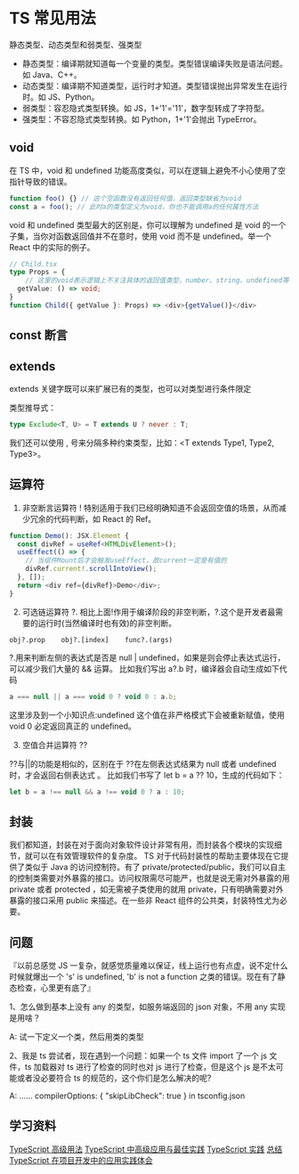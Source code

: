 # TS 常见用法

静态类型、动态类型和弱类型、强类型

- 静态类型：编译期就知道每一个变量的类型。类型错误编译失败是语法问题。如 Java、C++。
- 动态类型：编译期不知道类型，运行时才知道。类型错误抛出异常发生在运行时。如 JS、Python。
- 弱类型：容忍隐式类型转换。如 JS，1+'1'='11'，数字型转成了字符型。
- 强类型：不容忍隐式类型转换。如 Python，1+'1'会抛出 TypeError。

## void

在 TS 中，void 和 undefined 功能高度类似，可以在逻辑上避免不小心使用了空指针导致的错误。

```typescript
function foo() {} // 这个空函数没有返回任何值，返回类型缺省为void
const a = foo(); // 此时a的类型定义为void，你也不能调用a的任何属性方法
```

void 和 undefined 类型最大的区别是，你可以理解为 undefined 是 void 的一个子集，当你对函数返回值并不在意时，使用 void 而不是 undefined。举一个 React 中的实际的例子。

```typescript
// Child.tsx
type Props = {
    // 这里的void表示逻辑上不关注具体的返回值类型，number、string、undefined等都可以
  getValue: () => void;
}
function Child({ getValue }: Props) => <div>{getValue()}</div>
```

## const 断言

## extends

extends 关键字既可以来扩展已有的类型，也可以对类型进行条件限定

类型推导式：

```typescript
type Exclude<T, U> = T extends U ? never : T;
```

我们还可以使用 , 号来分隔多种约束类型，比如：<T extends Type1, Type2, Type3>。

## 运算符

1. 非空断言运算符 !
   特别适用于我们已经明确知道不会返回空值的场景，从而减少冗余的代码判断，如 React 的 Ref。

```typescript
function Demo(): JSX.Elememt {
  const divRef = useRef<HTMLDivElement>();
  useEffect(() => {
    // 当组件Mount后才会触发useEffect，故current一定是有值的
    divRef.current!.scrollIntoView();
  }, []);
  return <div ref={divRef}>Demo</div>;
}
```

2. 可选链运算符 ?.
   相比上面!作用于编译阶段的非空判断，?.这个是开发者最需要的运行时(当然编译时也有效)的非空判断。

```
obj?.prop    obj?.[index]    func?.(args)
```

?.用来判断左侧的表达式是否是 null | undefined，如果是则会停止表达式运行，可以减少我们大量的 && 运算。
比如我们写出 a?.b 时，编译器会自动生成如下代码

```typescript
a === null || a === void 0 ? void 0 : a.b;
```

这里涉及到一个小知识点:undefined 这个值在非严格模式下会被重新赋值，使用 void 0 必定返回真正的 undefined。

3. 空值合并运算符 ??

??与||的功能是相似的，区别在于 ??在左侧表达式结果为 null 或者 undefined 时，才会返回右侧表达式 。
比如我们书写了 let b = a ?? 10，生成的代码如下：

```typescript
let b = a !== null && a !== void 0 ? a : 10;
```

## 封装

我们都知道，封装在对于面向对象软件设计非常有用，而封装各个模块的实现细节，就可以在有效管理软件的复杂度。
TS 对于代码封装性的帮助主要体现在它提供了类似于 Java 的访问控制符。有了 private/protected/public，我们可以自主的控制类需要对外暴露的接口。访问权限需尽可能严，也就是说无需对外暴露的用 private 或者 protected ，如无需被子类使用的就用 private，只有明确需要对外暴露的接口采用 public 来描述。在一些非 React 组件的公共类，封装特性尤为必要。

## 问题

『以前总感觉 JS 一复杂，就感觉质量难以保证，线上运行也有点虚，说不定什么时候就爆出一个 's' is undefined, 'b' is not a function 之类的错误。现在有了静态检查，心里更有底了』

1、怎么做到基本上没有 any 的类型，如服务端返回的 json 对象，不用 any 实现是用啥？

A: 试一下定义一个类，然后用类的类型

2、我是 ts 尝试者，现在遇到一个问题：如果一个 ts 文件 import 了一个 js 文件，ts 加载器对 ts 进行了检查的同时也对 js 进行了检查，但是这个 js 是不太可能或者没必要符合 ts 的规范的，这个你们是怎么解决的呢?

A: ...... compilerOptions: { "skipLibCheck": true } in tsconfig.json

## 学习资料

[TypeScript 高级用法](https://juejin.cn/post/6926794697553739784)
[TypeScript 中高级应用与最佳实践](https://juejin.cn/post/6844903904140853255)
[TypeScript 实践](https://juejin.cn/post/6844903569552834568)
[总结 TypeScript 在项目开发中的应用实践体会](https://juejin.cn/post/6970841540776329224)
